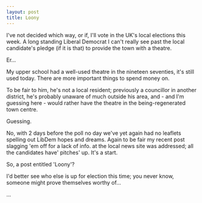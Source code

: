 ```yaml
---
layout: post
title: Loony
---
```


I've not decided which way, or if, I'll vote in the UK's local elections this week.  A long standing Liberal Democrat I can't really see past the local candidate's pledge (if it is that) to provide the town with a theatre.

Er…

My upper school had a well-used theatre in the nineteen seventies, it's still used today.  There are more important things to spend money on.

To be fair to him, he's not a local resident; previously a councillor in another district, he's probably unaware of much outside his area, and - and I'm guessing here - would rather have the theatre in the being-regenerated town centre.

Guessing.

No, with 2 days before the poll no day we've yet again had no leaflets spelling out LibDem hopes and dreams.  Again to be fair my recent post slagging 'em off for a lack of info. at the local news site was addressed; all the candidates have' pitches' up.  It's a start.

So, a post entitled 'Loony'?

I'd better see who else is up for election this time; you never know, someone might prove themselves worthy of…

…

<tumbleweed>
